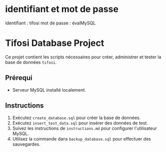 # identifiant et mot de passe

identifiant : tifosi
mot de passe : évalMySQL

# Tifosi Database Project

Ce projet contient les scripts nécessaires pour créer, administrer et tester la base de données `tifosi`.

## Prérequi
- Serveur MySQL installé localement.

## Instructions
1. Exécutez `create_database.sql` pour créer la base de données.
2. Exécutez `insert_test_data.sql` pour insérer des données de test.
3. Suivez les instructions de `instructions.md` pour configurer l'utilisateur MySQL.
4. Utilisez la commande dans `backup_database.sql` pour effectuer des sauvegardes.
